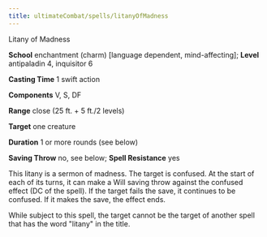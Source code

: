 ```yaml
---
title: ultimateCombat/spells/litanyOfMadness
---
```

Litany of Madness

**School** enchantment (charm) [language dependent, mind-affecting]; **Level** antipaladin 4, inquisitor 6

**Casting Time** 1 swift action

**Components** V, S, DF

**Range** close (25 ft. + 5 ft./2 levels)

**Target** one creature

**Duration** 1 or more rounds (see below)

**Saving Throw** no, see below; **Spell Resistance** yes

This litany is a sermon of madness. The target is confused. At the start of each of its turns, it can make a Will saving throw against the confused effect (DC of the spell). If the target fails the save, it continues to be confused. If it makes the save, the effect ends.

While subject to this spell, the target cannot be the target of another spell that has the word "litany" in the title.


